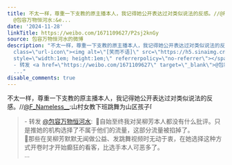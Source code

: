 ```yaml
---
title: 不太一样，尊重一下支教的原主播本人，我记得她公开表达过对类似说法的反感。//@F_Nameless__:山村女教下班跳舞为山区孩子[笑而不语] - 转发
  @包容万物恒河水:&e...
date: '2024-11-28'
linkTitle: https://weibo.com/1671109627/P2sj2knGy
source: 包容万物恒河水的微博
description: "不太一样，尊重一下支教的原主播本人，我记得她公开表达过对类似说法的反感。//<a href=\"https://weibo.com/n/F_Nameless__\">@F_Nameless__</a>:山村女教下班跳舞为山区孩子<span
  class=\"url-icon\"><img alt=\"[笑而不语]\" src=\"https://h5.sinaimg.cn/m/emoticon/icon/default/d_heiheihei-5170f2f55c.png\"
  style=\"width:1em; height:1em;\" referrerpolicy=\"no-referrer\"></span><br><blockquote>
  - 转发 <a href=\"https://weibo.com/1671109627\" target=\"_blank\">@包容万物恒河水</a>: \U0001F53B自始至终我对吴柳芳本人都没有什么批评。只是推她的机构选择了不属于他们的流量，这部分流量被掐掉了。<br>\U0001F53B那些在吴柳芳默默无闻做公益、发跳舞视频时无动于衷，在她选择这种方式开卷时才开始癫狂的看客，比选手本人可恶多了。<br>
  ..."
disable_comments: true
---
```

不太一样，尊重一下支教的原主播本人，我记得她公开表达过对类似说法的反感。//<a href="https://weibo.com/n/F_Nameless__">@F_Nameless__</a>:山村女教下班跳舞为山区孩子<span class="url-icon"><img alt="[笑而不语]" src="https://h5.sinaimg.cn/m/emoticon/icon/default/d_heiheihei-5170f2f55c.png" style="width:1em; height:1em;" referrerpolicy="no-referrer"></span><br><blockquote> - 转发 <a href="https://weibo.com/1671109627" target="_blank">@包容万物恒河水</a>: 🔻自始至终我对吴柳芳本人都没有什么批评。只是推她的机构选择了不属于他们的流量，这部分流量被掐掉了。<br>🔻那些在吴柳芳默默无闻做公益、发跳舞视频时无动于衷，在她选择这种方式开卷时才开始癫狂的看客，比选手本人可恶多了。<br> ...